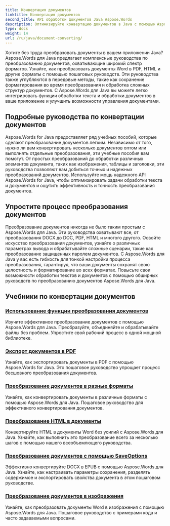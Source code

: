 ```yaml
---
title: Конвертация документов
linktitle: Конвертация документов
second_title: API обработки документов Java Aspose.Words
description: Оптимизируйте конвертацию документов в Java с помощью Aspose.Words! Изучите подробные руководства по обработке текстов и документов
type: docs
weight: 14
url: /ru/java/document-converting/
---
```


Хотите без труда преобразовать документы в вашем приложении Java? Aspose.Words для Java предлагает комплексные руководства по преобразованию документов, охватывающие широкий спектр форматов. Узнайте, как преобразовать документы Word в PDF, HTML и другие форматы с помощью пошаговых руководств. Эти руководства также углубляются в передовые методы, такие как сохранение форматирования во время преобразования и обработка сложных структур документов. С Aspose.Words для Java вы можете легко интегрировать функции обработки текста и обработки документов в ваше приложение и улучшить возможности управления документами.

## Подробные руководства по конвертации документов

Aspose.Words for Java предоставляет ряд учебных пособий, которые сделают преобразование документов легким. Независимо от того, нужно ли вам конвертировать несколько документов оптом или выполнять отдельные преобразования, эти учебные пособия вам помогут. От простых преобразований до обработки различных элементов документа, таких как изображения, таблицы и заголовки, эти руководства позволяют вам добиться точных и надежных преобразований документов. Используйте мощь надежного API Aspose.Words for Java, чтобы оптимизировать задачи обработки текста и документов и ощутить эффективность и точность преобразования документов.

## Упростите процесс преобразования документов

Преобразование документов никогда не было таким простым с Aspose.Words для Java. Эти руководства охватывают все, от преобразования DOCX до DOC, PDF, HTML и многого другого. Освойте искусство преобразования документов, узнайте о различных параметрах вывода и обрабатывайте сложные сценарии, такие как преобразование защищенных паролем документов. С Aspose.Words для Java у вас есть гибкость для тонкой настройки процесса преобразования, гарантируя, что ваши документы сохранят свою целостность и форматирование во всех форматах. Повысьте свои возможности обработки текстов и документов с помощью обширных руководств по преобразованию документов Aspose.Words для Java.

## Учебники по конвертации документов

### [Использование функции преобразования документов](./using-document-converting/)
Изучите эффективное преобразование документов с помощью Aspose.Words для Java. Преобразуйте, объединяйте и обрабатывайте файлы без проблем. Упростите свой рабочий процесс в одной мощной библиотеке.
### [Экспорт документов в PDF](./exporting-documents-to-pdf/)
Узнайте, как экспортировать документы в PDF с помощью Aspose.Words for Java. Это пошаговое руководство упрощает процесс бесшовного преобразования документов.
### [Преобразование документов в разные форматы](./converting-documents-different-formats/)
Узнайте, как конвертировать документы в различные форматы с помощью Aspose.Words для Java. Пошаговое руководство для эффективного конвертирования документов.
### [Преобразование HTML в документы](./converting-html-documents/)
Конвертируйте HTML в документы Word без усилий с Aspose.Words для Java. Узнайте, как выполнить это преобразование всего за несколько шагов с помощью нашего всеобъемлющего руководства.
### [Преобразование документов с помощью SaveOptions](./document-conversion-saveoptions/)
Эффективно конвертируйте DOCX в EPUB с помощью Aspose.Words для Java. Узнайте, как настраивать параметры сохранения, разделять содержимое и экспортировать свойства документа в этом пошаговом руководстве.
### [Преобразование документов в изображения](./converting-documents-images/)
Узнайте, как преобразовать документы Word в изображения с помощью Aspose.Words для Java. Пошаговое руководство с примерами кода и часто задаваемыми вопросами.